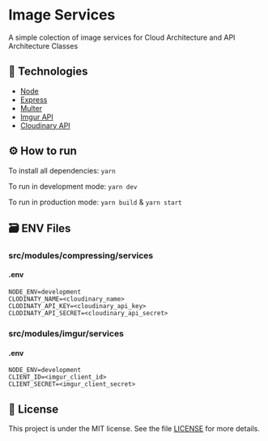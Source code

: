 # Image Services

A simple colection of image services for Cloud Architecture and API Architecture Classes 

## :rocket: Technologies

- [Node](https://nodejs.org/en/)
- [Express](https://expressjs.com/)
- [Multer](https://www.npmjs.com/package/multer)
- [Imgur API](https://apidocs.imgur.com/)
- [Cloudinary API](https://cloudinary.com/documentation/image_upload_api_reference)

## :gear: How to run

To install all dependencies: ```yarn```

To run in development mode: ```yarn dev```

To run in production mode: ```yarn build``` & ```yarn start```

## 🗃 ENV Files

### src/modules/compressing/services

#### .env

```env
NODE_ENV=development
CLODINATY_NAME=<cloudinary_name>
CLODINATY_API_KEY=<cloudinary_api_key>
CLODINATY_API_SECRET=<cloudinary_api_secret>
```

### src/modules/imgur/services

#### .env

```env
NODE_ENV=development
CLIENT_ID=<imgur_client_id>
CLIENT_SECRET=<imgur_client_secret>
```

## :memo: License

This project is under the MIT license. See the file [LICENSE](LICENSE) for more details.
